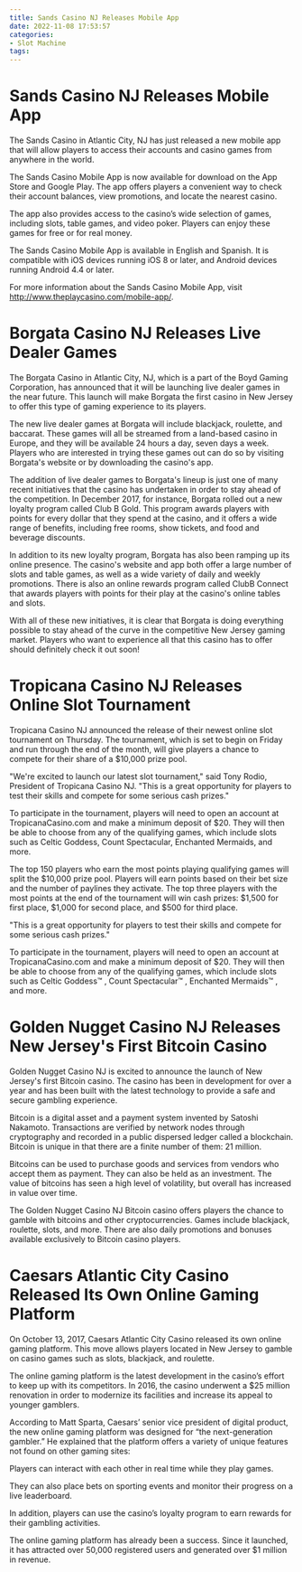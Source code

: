 ```yaml
---
title: Sands Casino NJ Releases Mobile App
date: 2022-11-08 17:53:57
categories:
- Slot Machine
tags:
---
```



#  Sands Casino NJ Releases Mobile App

The Sands Casino in Atlantic City, NJ has just released a new mobile app that will allow players to access their accounts and casino games from anywhere in the world.

The Sands Casino Mobile App is now available for download on the App Store and Google Play. The app offers players a convenient way to check their account balances, view promotions, and locate the nearest casino.

The app also provides access to the casino’s wide selection of games, including slots, table games, and video poker. Players can enjoy these games for free or for real money.

The Sands Casino Mobile App is available in English and Spanish. It is compatible with iOS devices running iOS 8 or later, and Android devices running Android 4.4 or later.

For more information about the Sands Casino Mobile App, visit http://www.theplaycasino.com/mobile-app/.

#  Borgata Casino NJ Releases Live Dealer Games

The Borgata Casino in Atlantic City, NJ, which is a part of the Boyd Gaming Corporation, has announced that it will be launching live dealer games in the near future. This launch will make Borgata the first casino in New Jersey to offer this type of gaming experience to its players.

The new live dealer games at Borgata will include blackjack, roulette, and baccarat. These games will all be streamed from a land-based casino in Europe, and they will be available 24 hours a day, seven days a week. Players who are interested in trying these games out can do so by visiting Borgata's website or by downloading the casino's app.

The addition of live dealer games to Borgata's lineup is just one of many recent initiatives that the casino has undertaken in order to stay ahead of the competition. In December 2017, for instance, Borgata rolled out a new loyalty program called Club B Gold. This program awards players with points for every dollar that they spend at the casino, and it offers a wide range of benefits, including free rooms, show tickets, and food and beverage discounts.

In addition to its new loyalty program, Borgata has also been ramping up its online presence. The casino's website and app both offer a large number of slots and table games, as well as a wide variety of daily and weekly promotions. There is also an online rewards program called ClubB Connect that awards players with points for their play at the casino's online tables and slots.

With all of these new initiatives, it is clear that Borgata is doing everything possible to stay ahead of the curve in the competitive New Jersey gaming market. Players who want to experience all that this casino has to offer should definitely check it out soon!

#  Tropicana Casino NJ Releases Online Slot Tournament

Tropicana Casino NJ announced the release of their newest online slot tournament on Thursday. The tournament, which is set to begin on Friday and run through the end of the month, will give players a chance to compete for their share of a $10,000 prize pool.

"We're excited to launch our latest slot tournament," said Tony Rodio, President of Tropicana Casino NJ. "This is a great opportunity for players to test their skills and compete for some serious cash prizes."

To participate in the tournament, players will need to open an account at TropicanaCasino.com and make a minimum deposit of $20. They will then be able to choose from any of the qualifying games, which include slots such as Celtic Goddess, Count Spectacular, Enchanted Mermaids, and more.

The top 150 players who earn the most points playing qualifying games will split the $10,000 prize pool. Players will earn points based on their bet size and the number of paylines they activate. The top three players with the most points at the end of the tournament will win cash prizes: $1,500 for first place, $1,000 for second place, and $500 for third place.

"This is a great opportunity for players to test their skills and compete for some serious cash prizes."

To participate in the tournament, players will need to open an account at TropicanaCasino.com and make a minimum deposit of $20. They will then be able to choose from any of the qualifying games, which include slots such as Celtic Goddess™️ , Count Spectacular™️ , Enchanted Mermaids™️ , and more.

#  Golden Nugget Casino NJ Releases New Jersey's First Bitcoin Casino

Golden Nugget Casino NJ is excited to announce the launch of New Jersey's first Bitcoin casino. The casino has been in development for over a year and has been built with the latest technology to provide a safe and secure gambling experience.

Bitcoin is a digital asset and a payment system invented by Satoshi Nakamoto. Transactions are verified by network nodes through cryptography and recorded in a public dispersed ledger called a blockchain. Bitcoin is unique in that there are a finite number of them: 21 million.

Bitcoins can be used to purchase goods and services from vendors who accept them as payment. They can also be held as an investment. The value of bitcoins has seen a high level of volatility, but overall has increased in value over time.

The Golden Nugget Casino NJ Bitcoin casino offers players the chance to gamble with bitcoins and other cryptocurrencies. Games include blackjack, roulette, slots, and more. There are also daily promotions and bonuses available exclusively to Bitcoin casino players.

#  Caesars Atlantic City Casino Released Its Own Online Gaming Platform

On October 13, 2017, Caesars Atlantic City Casino released its own online gaming platform. This move allows players located in New Jersey to gamble on casino games such as slots, blackjack, and roulette.

The online gaming platform is the latest development in the casino’s effort to keep up with its competitors. In 2016, the casino underwent a $25 million renovation in order to modernize its facilities and increase its appeal to younger gamblers.

According to Matt Sparta, Caesars’ senior vice president of digital product, the new online gaming platform was designed for “the next-generation gambler.” He explained that the platform offers a variety of unique features not found on other gaming sites:

Players can interact with each other in real time while they play games.

They can also place bets on sporting events and monitor their progress on a live leaderboard.

In addition, players can use the casino’s loyalty program to earn rewards for their gambling activities.

The online gaming platform has already been a success. Since it launched, it has attracted over 50,000 registered users and generated over $1 million in revenue.